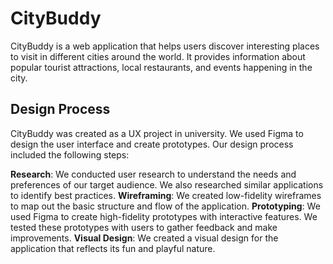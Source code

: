 # CityBuddy

CityBuddy is a web application that helps users discover interesting places to visit in different cities around the world. It provides information about popular tourist attractions, local restaurants, and events happening in the city.

## Design Process

CityBuddy was created as a UX project in university. We used Figma to design the user interface and create prototypes. Our design process included the following steps:

**Research**: We conducted user research to understand the needs and preferences of our target audience. We also researched similar applications to identify best practices.
**Wireframing**: We created low-fidelity wireframes to map out the basic structure and flow of the application.
**Prototyping**: We used Figma to create high-fidelity prototypes with interactive features. We tested these prototypes with users to gather feedback and make improvements.
**Visual Design**: We created a visual design for the application that reflects its fun and playful nature.

